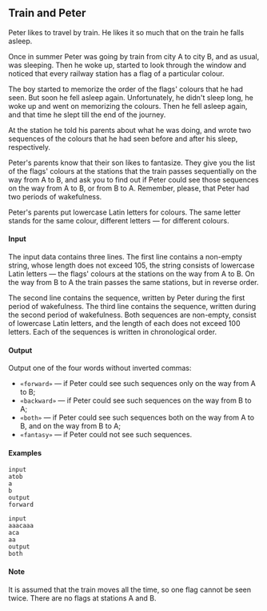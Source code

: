 ## Train and Peter

Peter likes to travel by train. He likes it so much that on the train he falls asleep.

Once in summer Peter was going by train from city A to city B, and as usual, was sleeping. Then he woke up, started to look through the window and noticed that every railway station has a flag of a particular colour.

The boy started to memorize the order of the flags' colours that he had seen. But soon he fell asleep again. Unfortunately, he didn't sleep long, he woke up and went on memorizing the colours. Then he fell asleep again, and that time he slept till the end of the journey.

At the station he told his parents about what he was doing, and wrote two sequences of the colours that he had seen before and after his sleep, respectively.

Peter's parents know that their son likes to fantasize. They give you the list of the flags' colours at the stations that the train passes sequentially on the way from A to B, and ask you to find out if Peter could see those sequences on the way from A to B, or from B to A. Remember, please, that Peter had two periods of wakefulness.

Peter's parents put lowercase Latin letters for colours. The same letter stands for the same colour, different letters — for different colours.

#### Input
The input data contains three lines. The first line contains a non-empty string, whose length does not exceed 105, the string consists of lowercase Latin letters — the flags' colours at the stations on the way from A to B. On the way from B to A the train passes the same stations, but in reverse order.

The second line contains the sequence, written by Peter during the first period of wakefulness. The third line contains the sequence, written during the second period of wakefulness. Both sequences are non-empty, consist of lowercase Latin letters, and the length of each does not exceed 100 letters. Each of the sequences is written in chronological order.

#### Output
Output one of the four words without inverted commas:

* `«forward»` — if Peter could see such sequences only on the way from A to B;
* `«backward»` — if Peter could see such sequences on the way from B to A;
* `«both»` — if Peter could see such sequences both on the way from A to B, and on the way from B to A;
* `«fantasy»` — if Peter could not see such sequences.

#### Examples
```
input
atob
a
b
output
forward
```
```
input
aaacaaa
aca
aa
output
both
```

#### Note
It is assumed that the train moves all the time, so one flag cannot be seen twice. There are no flags at stations A and B.
